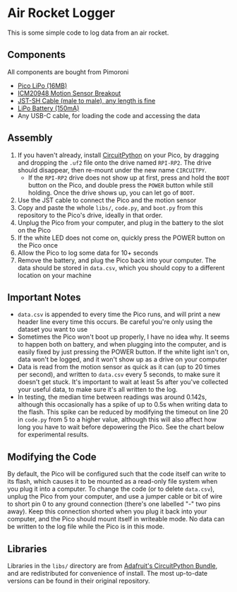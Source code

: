 # Air Rocket Logger
This is some simple code to log data from an air rocket.

## Components
All components are bought from Pimoroni
- [Pico LiPo (16MB)](https://shop.pimoroni.com/products/pimoroni-pico-lipo?variant=39335427080275)
- [ICM20948 Motion Sensor Breakout](https://shop.pimoroni.com/products/icm20948?variant=27843993960531)
- [JST-SH Cable (male to male), any length is fine](https://shop.pimoroni.com/products/jst-sh-cable-qwiic-stemma-qt-compatible?variant=31910609813587)
- [LiPo Battery (150mA)](https://shop.pimoroni.com/products/lipo-battery-pack?variant=20429081991)
- Any USB-C cable, for loading the code and accessing the data

## Assembly
1. If you haven't already, install [CircuitPython](https://circuitpython.org/board/pimoroni_picolipo_16mb/) on your Pico, by dragging and dropping the `.uf2` file onto the drive named `RPI-RP2`. The drive should disappear, then re-mount under the new name `CIRCUITPY`.
   - If the `RPI-RP2` drive does not show up at first, press and hold the `BOOT` button on the Pico, and double press the `POWER` button while still holding. Once the drive shows up, you can let go of `BOOT`.
2. Use the JST cable to connect the Pico and the motion sensor
3. Copy and paste the whole `libs/`, `code.py`, and `boot.py` from this repository to the Pico's drive, ideally in that order.
4. Unplug the Pico from your computer, and plug in the battery to the slot on the Pico
5. If the white LED does not come on, quickly press the POWER button on the Pico once
6. Allow the Pico to log some data for 10+ seconds
7. Remove the battery, and plug the Pico back into your computer. The data should be stored in `data.csv`, which you should copy to a different location on your machine

## Important Notes
- `data.csv` is appended to every time the Pico runs, and will print a new header line every time this occurs. Be careful you're only using the dataset you want to use
- Sometimes the Pico won't boot up properly, I have no idea why. It seems to happen both on battery, and when plugging into the computer, and is easily fixed by just pressing the POWER button. If the white light isn't on, data won't be logged, and it won't show up as a drive on your computer
- Data is read from the motion sensor as quick as it can (up to 20 times per second), and written to `data.csv` every 5 seconds, to make sure it doesn't get stuck. It's important to wait at least 5s after you've collected your useful data, to make sure it's all written to the log.
- In testing, the median time between readings was around 0.142s, although this occasionally has a spike of up to 0.5s when writing data to the flash. This spike can be reduced by modifying the timeout on line 20 in `code.py` from 5 to a higher value, although this will also affect how long you have to wait before depowering the Pico. See the chart below for experimental results.

## Modifying the Code
By default, the Pico will be configured such that the code itself can write to its flash, which causes it to be mounted as a read-only file system when you plug it into a computer. To change the code (or to delete `data.csv`), unplug the Pico from your computer, and use a jumper cable or bit of wire to short pin 0 to any ground connection (there's one labelled "-" two pins away). Keep this connection shorted when you plug it back into your computer, and the Pico should mount itself in writeable mode. No data can be written to the log file while the Pico is in this mode.

## Libraries
Libraries in the `libs/` directory are from [Adafruit's CircuitPython Bundle](https://github.com/adafruit/Adafruit_CircuitPython_Bundle), and are redistributed for convenience of install. The most up-to-date versions can be found in their original repository.
